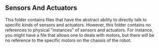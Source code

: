 ## Sensors And Actuators

This folder contains files that have the abstract ability to directly talk to specific _kinds_ of sensors and actuators. However, this folder contains no references to physical "instances" of sensors and actuators. For instance, you might have a file that allows one to deals with motors, but there will be no reference to the specific motors on the chassis of the robot.
